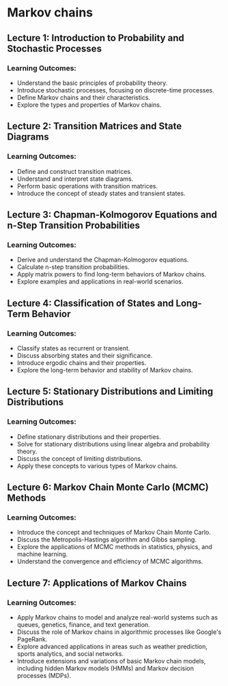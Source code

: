 # Markov chains

## Lecture 1: Introduction to Probability and Stochastic Processes
### Learning Outcomes:
* Understand the basic principles of probability theory.
* Introduce stochastic processes, focusing on discrete-time processes.
* Define Markov chains and their characteristics.
* Explore the types and properties of Markov chains.

## Lecture 2: Transition Matrices and State Diagrams
### Learning Outcomes:
* Define and construct transition matrices.
* Understand and interpret state diagrams.
* Perform basic operations with transition matrices.
* Introduce the concept of steady states and transient states.

## Lecture 3: Chapman-Kolmogorov Equations and n-Step Transition Probabilities
### Learning Outcomes:
* Derive and understand the Chapman-Kolmogorov equations.
* Calculate n-step transition probabilities.
* Apply matrix powers to find long-term behaviors of Markov chains.
* Explore examples and applications in real-world scenarios.

## Lecture 4: Classification of States and Long-Term Behavior

### Learning Outcomes:

* Classify states as recurrent or transient.
* Discuss absorbing states and their significance.
* Introduce ergodic chains and their properties.
* Explore the long-term behavior and stability of Markov chains.

## Lecture 5: Stationary Distributions and Limiting Distributions
### Learning Outcomes:
* Define stationary distributions and their properties.
* Solve for stationary distributions using linear algebra and probability theory.
* Discuss the concept of limiting distributions.
* Apply these concepts to various types of Markov chains.

## Lecture 6: Markov Chain Monte Carlo (MCMC) Methods
### Learning Outcomes:
* Introduce the concept and techniques of Markov Chain Monte Carlo.
* Discuss the Metropolis-Hastings algorithm and Gibbs sampling.
* Explore the applications of MCMC methods in statistics, physics, and machine learning.
* Understand the convergence and efficiency of MCMC algorithms.

## Lecture 7: Applications of Markov Chains
### Learning Outcomes:
* Apply Markov chains to model and analyze real-world systems such as queues, genetics, finance, and text generation.
* Discuss the role of Markov chains in algorithmic processes like Google's PageRank.
* Explore advanced applications in areas such as weather prediction, sports analytics, and social networks.
* Introduce extensions and variations of basic Markov chain models, including hidden Markov models (HMMs) and Markov decision processes (MDPs).
